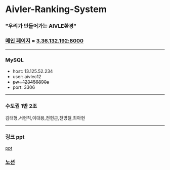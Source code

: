 # Aivler-Ranking-System
### "우리가 만들어가는 AIVLE환경"
### [메인 페이지](http://3.36.132.192:8000) = [3.36.132.192:8000](http://3.36.132.192:8000)  
***
### MySQL
* host: 13.125.52.234
* user: aivlec12
* ~~pw : 123456890a~~
* port: 3306
***
### 수도권 1반 2조
김태형,서현직,이대용,전현근,천명철,최아현
***
### 링크 ppt
[ppt](https://www.miricanvas.com/v/1uzuj4)

### [노션](https://dirt-manatee-88a.notion.site/django-d0a6bdba72864b47ae0c968c37d9860d)
